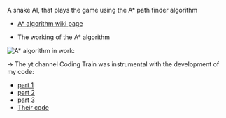   A snake AI, that plays the game using the A* path finder algorithm
- [A* algorithm wiki page](https://en.wikipedia.org/wiki/A*_search_algorithm)

- The working of the A* algorithm

![A* algorithm in work:](https://upload.wikimedia.org/wikipedia/commons/5/5d/Astar_progress_animation.gif)

-> The yt channel Coding Train was instrumental with the development of my code:
- [part 1](https://www.youtube.com/watch?v=aKYlikFAV4k)
- [part 2](https://www.youtube.com/watch?v=EaZxUCWAjb0)
- [part 3](https://www.youtube.com/watch?v=aKYlikFAV4k)
- [Their code](https://github.com/CodingTrain/Coding-Challenges/tree/main/051_astar)
